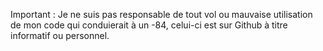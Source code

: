Important : Je ne suis pas responsable de tout vol ou mauvaise utilisation de mon code qui conduierait à un -84, celui-ci est sur Github à titre informatif ou personnel.